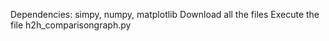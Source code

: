 Dependencies: simpy, numpy, matplotlib
Download all the files
Execute the file h2h_comparisongraph.py
